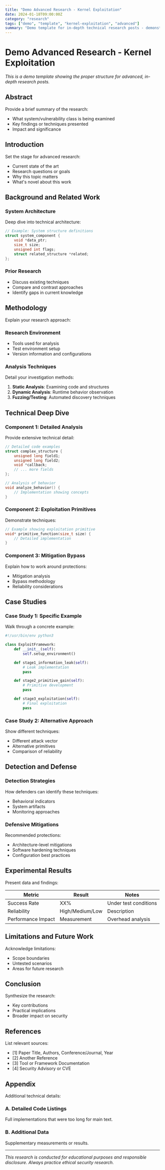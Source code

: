 ```yaml
---
title: "Demo Advanced Research - Kernel Exploitation"
date: 2024-01-18T09:00:00Z
category: "research"
tags: ["demo", "template", "kernel-exploitation", "advanced"]
summary: "Demo template for in-depth technical research posts - demonstrates proper structure for complex topics."
---
```


# Demo Advanced Research - Kernel Exploitation

*This is a demo template showing the proper structure for advanced, in-depth research posts.*

## Abstract

Provide a brief summary of the research:
- What system/vulnerability class is being examined
- Key findings or techniques presented
- Impact and significance

## Introduction

Set the stage for advanced research:
- Current state of the art
- Research questions or goals
- Why this topic matters
- What's novel about this work

## Background and Related Work

### System Architecture

Deep dive into technical architecture:

```c
// Example: System structure definitions
struct system_component {
    void *data_ptr;
    size_t size;
    unsigned int flags;
    struct related_structure *related;
};
```

### Prior Research

- Discuss existing techniques
- Compare and contrast approaches
- Identify gaps in current knowledge

## Methodology

Explain your research approach:

### Research Environment

- Tools used for analysis
- Test environment setup
- Version information and configurations

### Analysis Techniques

Detail your investigation methods:

1. **Static Analysis**: Examining code and structures
2. **Dynamic Analysis**: Runtime behavior observation
3. **Fuzzing/Testing**: Automated discovery techniques

## Technical Deep Dive

### Component 1: Detailed Analysis

Provide extensive technical detail:

```c
// Detailed code examples
struct complex_structure {
    unsigned long field1;
    unsigned long field2;
    void *callback;
    // ... more fields
};

// Analysis of behavior
void analyze_behavior() {
    // Implementation showing concepts
}
```

### Component 2: Exploitation Primitives

Demonstrate techniques:

```c
// Example showing exploitation primitive
void* primitive_function(size_t size) {
    // Detailed implementation
}
```

### Component 3: Mitigation Bypass

Explain how to work around protections:

- Mitigation analysis
- Bypass methodology
- Reliability considerations

## Case Studies

### Case Study 1: Specific Example

Walk through a concrete example:

```python
#!/usr/bin/env python3

class ExploitFramework:
    def __init__(self):
        self.setup_environment()

    def stage1_information_leak(self):
        # Leak implementation
        pass

    def stage2_primitive_gain(self):
        # Primitive development
        pass

    def stage3_exploitation(self):
        # Final exploitation
        pass
```

### Case Study 2: Alternative Approach

Show different techniques:
- Different attack vector
- Alternative primitives
- Comparison of reliability

## Detection and Defense

### Detection Strategies

How defenders can identify these techniques:
- Behavioral indicators
- System artifacts
- Monitoring approaches

### Defensive Mitigations

Recommended protections:
- Architecture-level mitigations
- Software hardening techniques
- Configuration best practices

## Experimental Results

Present data and findings:

| Metric | Result | Notes |
|--------|--------|-------|
| Success Rate | XX% | Under test conditions |
| Reliability | High/Medium/Low | Description |
| Performance Impact | Measurement | Overhead analysis |

## Limitations and Future Work

Acknowledge limitations:
- Scope boundaries
- Untested scenarios
- Areas for future research

## Conclusion

Synthesize the research:
- Key contributions
- Practical implications
- Broader impact on security

## References

List relevant sources:

- [1] Paper Title, Authors, Conference/Journal, Year
- [2] Another Reference
- [3] Tool or Framework Documentation
- [4] Security Advisory or CVE

## Appendix

Additional technical details:

### A. Detailed Code Listings

Full implementations that were too long for main text.

### B. Additional Data

Supplementary measurements or results.

---

*This research is conducted for educational purposes and responsible disclosure. Always practice ethical security research.*
